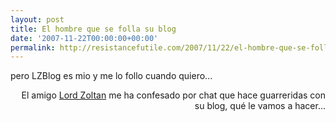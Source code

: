 ```yaml
---
layout: post
title: El hombre que se folla su blog
date: '2007-11-22T00:00:00+00:00'
permalink: http://resistancefutile.com/2007/11/22/el-hombre-que-se-folla-su-blog/
---
```

<p class="frase">pero LZBlog es mio y me lo follo cuando quiero...</p><p align="right">El amigo <a href="http://lordzoltan.gafapasta.com/">Lord Zoltan</a> me ha confesado por chat que hace guarreridas con su blog, qué le vamos a hacer...</p>
